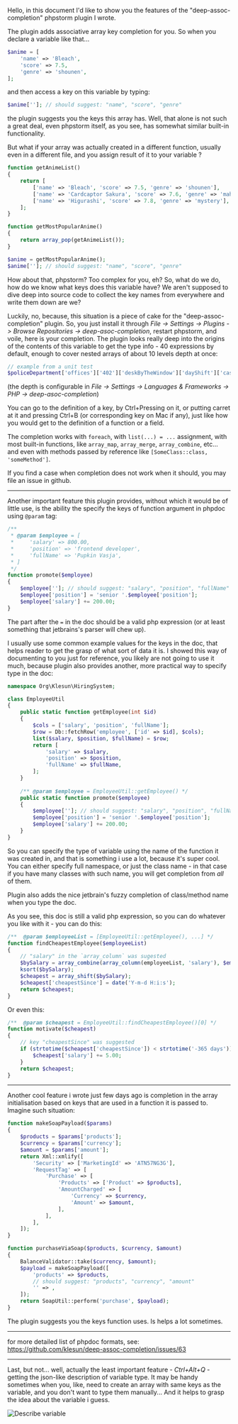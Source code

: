 Hello, in this document I'd like to show you the features of the "deep-assoc-completion" phpstorm plugin I wrote.

The plugin adds associative array key completion for you. So when you declare a variable like that...

```php
$anime = [
    'name' => 'Bleach',
    'score' => 7.5,
    'genre' => 'shounen',
];
```

and then access a key on this variable by typing:

```php
$anime['']; // should suggest: "name", "score", "genre"
```

the plugin suggests you the keys this array has. Well, that alone is not such a great deal, even phpstorm itself, as you see, has somewhat similar built-in functionality. 

But what if your array was actually created in a different function, usually even in a different file, and you assign result of it to your variable ?

```php
function getAnimeList()
{
    return [
        ['name' => 'Bleach', 'score' => 7.5, 'genre' => 'shounen'],
        ['name' => 'Cardcaptor Sakura', 'score' => 7.6, 'genre' => 'mahou shoujo'],
        ['name' => 'Higurashi', 'score' => 7.8, 'genre' => 'mystery'],
    ];
}

function getMostPopularAnime()
{
    return array_pop(getAnimeList());
}

$anime = getMostPopularAnime();
$anime['']; // should suggest: "name", "score", "genre"
```

How about that, phpstorm? Too complex for you, eh? 
So, what do we do, how do we know what keys does this variable have? We aren't supposed to dive deep into source code to collect the key names from everywhere and write them down are we?

Luckily, no, because, this situation is a piece of cake for the "deep-assoc-completion" plugin. So, you just install it through _File -> Settings -> Plugins -> Browse Repositories -> deep-asoc-completion_, restart phpstorm, and voile, here is your completion. The plugin looks really deep into the origins of the contents of this variable to get the type info - 40 expressions by default, enough to cover nested arrays of about 10 levels depth at once:

```php
// example from a unit test
$policeDepartment['offices']['402']['deskByTheWindow']['dayShift']['cases']['8469132']['evidences'][0]['value'];
```
(the depth is configurable in _File -> Settings -> Languages & Frameworks -> PHP -> deep-asoc-completion_)

You can go to the definition of a key, by Ctrl+Pressing on it, or putting carret at it and pressing Ctrl+B (or corresponding key on Mac if any), just like how you would get to the definition of a function or a field.

The completion works with `foreach`, with `list(...) = ...` assignment, with most built-in functions, like `array_map`, `array_merge`, `array_combine`, etc... and even with methods passed by reference like `[SomeClass::class, 'someMethod']`.

If you find a case when completion does not work when it should, you may file an issue in github.

___________________________________________________________________

Another important feature this plugin provides, without which it would be of little use, is the ability the specify the keys of function argument in phpdoc using `@param` tag:

```php
/**
 * @param $employee = [
 *     'salary' => 800.00,
 *     'position' => 'frontend developer',
 *     'fullName' => 'Pupkin Vasja',
 * ]
 */
function promote($employee)
{
    $employee['']; // should suggest: "salary", "position", "fullName"
    $employee['position'] = 'senior '.$employee['position'];
    $employee['salary'] += 200.00;
}
```

The part after the `=` in the doc should be a valid php expression (or at least something that jetbrains's parser will chew up).

I usually use some common example values for the keys in the doc, that helps reader to get the grasp of what sort of data it is. I showed this way of documenting to you just for reference, you likely are not going to use it much, because plugin also provides another, more practical way to specify type in the doc:

```php
namespace Org\Klesun\HiringSystem;

class EmployeeUtil
{
    public static function getEmployee(int $id)
    {
        $cols = ['salary', 'position', 'fullName'];
        $row = Db::fetchRow('employee', ['id' => $id], $cols);
        list($salary, $position, $fullName) = $row;
        return [
            'salary' => $salary,
            'position' => $position,
            'fullName' => $fullName,
        ];
    }
    
    /** @param $employee = EmployeeUtil::getEmployee() */
    public static function promote($employee)
    {
        $employee['']; // should suggest: "salary", "position", "fullName"
        $employee['position'] = 'senior '.$employee['position'];
        $employee['salary'] += 200.00;
    }
}
```

So you can specify the type of variable using the name of the function it was created in, and that is something i use a lot, because it's super cool. You can either specify full namespace, or just the class name - in that case if you have many classes with such name, you will get completion from _all_ of them. 

Plugin also adds the nice jetbrain's fuzzy completion of class/method name when you type the doc.

As you see, this doc is still a valid php expression, so you can do whatever you like with it - you can do this:

```php
/**  @param $employeeList = [EmployeeUtil::getEmployee(), ...] */
function findCheapestEmployee($employeeList)
{
    // "salary" in the `array_column` was sugested
    $bySalary = array_combine(array_column(employeeList, 'salary'), $employeeList);
    ksort($bySalary);
    $cheapest = array_shift($bySalary);
    $cheapest['cheapestSince'] = date('Y-m-d H:i:s');
    return $cheapest;
}
```

Or even this:

```php
/**  @param $cheapest = EmployeeUtil::findCheapestEmployee()[0] */
function motivate($cheapest)
{
    // key "cheapestSince" was suggested
    if (strtotime($cheapest['cheapestSince']) < strtotime('-365 days')) {
        $cheapest['salary'] += 5.00;
    }
    return $cheapest;
}
```

___________________________________________

Another cool feature i wrote just few days ago is completion in the array initialisation based on keys that are used in a function it is passed to. Imagine such situation:

```php
function makeSoapPayload($params)
{
    $products = $params['products'];
    $currency = $params['currency'];
    $amount = $params['amount'];
    return Xml::xmlify([
        'Security' => ['MarketingId' => 'ATN57NG3G'],
        'RequestTag' => [
            'Purchase' => [
                'Products' => ['Product' => $products],
                'AmountCharged' => [
                    'Currency' => $currency,
                    'Amount' => $amount,
                ],
            ],
        ],
    ]);
}

function purchaseViaSoap($products, $currency, $amount)
{
    BalanceValidator::take($currency, $amount);
    $payload = makeSoapPayload([
        'products' => $products,
        // should suggest: "products", "currency", "amount"
        '' => ,
    ]);
    return SoapUtil::perform('purchase', $payload);
}
```

The plugin suggests you the keys function uses. Is helps a lot sometimes.
_______________________________________________

for more detailed list of phpdoc formats, see:
https://github.com/klesun/deep-assoc-completion/issues/63
_______________________________________________

Last, but not... well, actually the least important feature - _Ctrl+Alt+Q_ - getting the json-like description of variable type. It may be handy sometimes when you, like, need to create an array with same keys as the variable, and you don't want to type them manually... And it helps to grasp the idea about the variable i guess.

![Describe variable](https://cloud.githubusercontent.com/assets/5202330/26427776/ee6d4e54-40e6-11e7-83d5-81a1687a0d7a.png)
